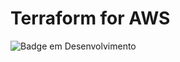 # Terraform for AWS                               
![Badge em Desenvolvimento](http://img.shields.io/static/v1?label=STATUS&message=EM%20DESENVOLVIMENTO&color=GREEN&style=for-the-badge)
